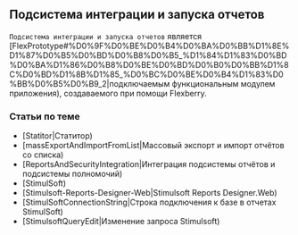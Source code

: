 ﻿



## Подсистема интеграции и запуска отчетов

`Подсистема интеграции и запуска отчетов` является [FlexPrototype#%D0%9F%D0%BE%D0%B4%D0%BA%D0%BB%D1%8E%D1%87%D0%B5%D0%BD%D0%B8%D0%B5_%D1%84%D1%83%D0%BD%D0%BA%D1%86%D0%B8%D0%BE%D0%BD%D0%B0%D0%BB%D1%8C%D0%BD%D1%8B%D1%85_%D0%BC%D0%BE%D0%B4%D1%83%D0%BB%D0%B5%D0%B9_2|подключаемым функциональным модулем приложения), создаваемого при помощи Flexberry.

### Статьи по теме

* [Statitor|Статитор)
* [massExportAndImportFromList|Массовый экспорт и импорт отчётов со списка)
* [ReportsAndSecurityIntegration|Интеграция подсистемы отчётов и подсистемы полномочий)
* [StimulSoft)
* [Stimulsoft-Reports-Designer-Web|Stimulsoft Reports Designer.Web)
* [StimulSoftConnectionString|Строка подключения к базе в отчетах StimulSoft)
* [StimulsoftQueryEdit|Изменение запроса Stimulsoft)









